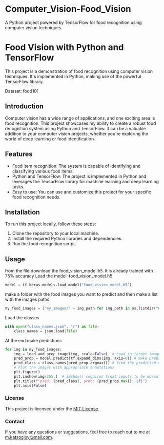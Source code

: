 # Computer_Vision-Food_Vision
A Python project powered by TensorFlow for food recognition using computer vision techniques.

# Food Vision with Python and TensorFlow

This project is a demonstration of food recognition using computer vision techniques. It's implemented in Python, making use of the powerful TensorFlow library. 

Dataset: food101

## Introduction

Computer vision has a wide range of applications, and one exciting area is food recognition. This project showcases my ability to create a robust food recognition system using Python and TensorFlow. It can be a valuable addition to your computer vision projects, whether you're exploring the world of deep learning or food identification.

## Features

- Food item recognition: The system is capable of identifying and classifying various food items.
- Python and TensorFlow: The project is implemented in Python and leverages the TensorFlow library for machine learning and deep learning tasks.
- Easy to use: You can use and customize this project for your specific food recognition needs.

## Installation

To run this project locally, follow these steps:

1. Clone the repository to your local machine.
3. Install the required Python libraries and dependencies.
4. Run the food recognition script.

## Usage

from the file download the food_vision_model.h5. it is already trained with 75% accuracy
Load the model: food_vision_model.h5
```python
model = tf.keras.models.load_model("food_vision_model.h5")
```
make a folder with the food images you want to predict and then make a list with the images paths
```python
my_food_images = ["my_images/" + img_path for img_path in os.listdir("my_images")]
```
Load the classes
```python
with open("class_names.json", "r") as file:
    class_names = json.load(file)
```
At the end make predictions
```python
for img in my_food_images:
    img = load_and_prep_image(img, scale=False)  # Load in target image and turn it to tensor
    pred_prop = model.predict(tf.expand_dims(img, axis=0)) # make prediction on image with shape [None, 224, 224, 3]
    pred_class = class_names[pred_prop.argmax()] # find the predicted class label
    # Plot the images with appropriate annotations
    plt.figure()
    plt.imshow(img/255.)  # imshow() requires float inputs to be normalized
    plt.title(f"pred: {pred_class}, prob: {pred_prop.max():.2f}")
    plt.axis(False)
```
### License
This project is licensed under the [MIT License](https://chat.openai.com/c/LICENSE).

### Contact
If you have any questions or suggestions, feel free to reach out to me at [m.katsogloy@mail.com](mailto:m.katsogloy@gmail.com).
